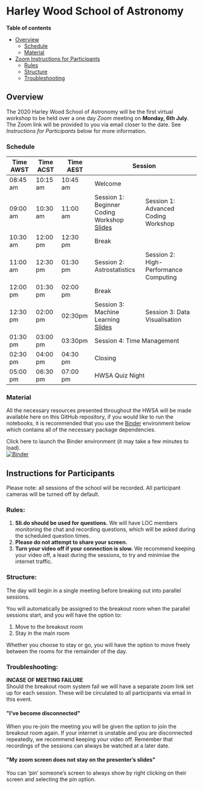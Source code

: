 # Harley Wood School of Astronomy

**Table of contents**

   * [Overview](#overview)
      * [Schedule](#schedule)
      * [Material](#material)
   * [Zoom Instructions for Participants](#instructions-for-participants)
      * [Rules](#rules)
      * [Structure](#structure)
      * [Troubleshooting](#troubleshooting)

## Overview

The 2020 Harley Wood School of Astronomy will be the first virtual workshop to be held over a one day *Zoom* meeting on **Monday, 6th July**. The Zoom link will be provided to you via email closer to the date. See *Instructions for Participants* below for more information.

### Schedule
<table>
<thead>
  <tr>
    <th>Time AWST</th>
    <th>Time ACST</th>
    <th>Time AEST</th>
    <th colspan="2">Session</th>
  </tr>
</thead>
<tbody>
  <tr>
    <td>08:45 am</td>
    <td>10:15 am</td>
    <td>10:45 am</td>
    <td colspan="2">Welcome</td>
  </tr>
  <tr>
    <td>09:00 am</td>
    <td>10:30 am</td>
    <td>11:00 am</td>
    <td>Session 1: Beginner<br>Coding Workshop </br>
    <a href="https://docs.google.com/presentation/d/11fOcEBwyAwUchFocbTopph9k3IPeTirCe04HJC8lXkM/edit?usp=sharing">Slides</a>
    </td>
    <td>Session 1: Advanced<br>Coding Workshop</td>
  </tr>
  <tr>
    <td>10:30 am</td>
    <td>12:00 pm</td>
    <td>12:30 pm</td>
    <td colspan="2">Break</td>
  </tr>
  <tr>
    <td>11:00 am</td>
    <td>12:30 pm</td>
    <td>01:30 pm</td>
    <td>Session 2: Astrostatistics</td>
    <td>Session 2: High-Performance Computing</td>
  </tr>
  <tr>
    <td>12:00 pm</td>
    <td>01:30 pm</td>
    <td>02:00 pm</td>
    <td colspan="2">Break</td>
  </tr>
  <tr>
    <td>12:30 pm</td>
    <td>02:00 pm</td>
    <td>02:30pm</td>
    <td>Session 3: Machine<br>Learning </br>
      <a href="https://docs.google.com/presentation/d/1zf09thZ2w87b17h7dOKlAOLlWlMzcAbPIrgPunPgqxo/edit?usp=sharing">Slides</a>
      </td>
    <td>Session 3: Data Visualisation</td>
  </tr>
  <tr>
    <td>01:30 pm</td>
    <td>03:00 pm</td>
    <td>03:30pm</td>
    <td colspan="2">Session 4: Time Management</td>
  </tr>
  <tr>
    <td>02:30 pm</td>
    <td>04:00 pm</td>
    <td>04:30 pm</td>
    <td colspan="2">Closing</td>
  </tr>
  <tr>
    <td>05:00 pm</td>
    <td>06:30 pm</td>
    <td>07:00 pm</td>
    <td colspan="2">HWSA Quiz Night</td>
  </tr>
</tbody>
</table>

### Material
All the necessary resources presented throughout the HWSA will be made available here on this GitHub repository, if you would like to run the notebooks, it is recommended that you use the [Binder](https://jupyter.org/binder) environment below which contains all of the necessary package dependencies.

Click here to launch the Binder environment (it may take a few minutes to load).<br>
[![Binder](https://mybinder.org/badge_logo.svg)](https://mybinder.org/v2/gh/harley-wood-school-for-astronomy/HWSA2020/master)

## Instructions for Participants
Please note: all sessions of the school will be recorded. All participant cameras will be turned off by default.

### Rules:
1. **Sli.do should be used for questions.** We will have LOC members monitoring the chat and recording questions, which will be asked during the scheduled question times. 
2. **Please do not attempt to share your screen.**
3. **Turn your video off if your connection is slow.** We recommend keeping your video off, a least during the sessions, to try and minimise the internet traffic.

### Structure:
The day will begin in a single meeting before breaking out into parallel sessions.

You will automatically be assigned to the breakout room when the parallel sessions start, and you will have the option to:
1. Move to the breakout room
2. Stay in the main room

Whether you choose to stay or go, you will have the option to move freely between the rooms for the remainder of the day.

### Troubleshooting:
**INCASE OF MEETING FAILURE**<br>
Should the breakout room system fail we will have a separate zoom link set up for each session. These will be circulated to all participants via email in this event.

#### "I’ve become disconnected"
When you re-join the meeting you will be given the option to join the breakout room again. If your internet is unstable and you are disconnected repeatedly, we recommend keeping your video off. Remember that recordings of the sessions can always be watched at a later date.

#### "My zoom screen does not stay on the presenter’s slides"
You can ‘pin’ someone’s screen to always show by right clicking on their screen and selecting the pin option.
